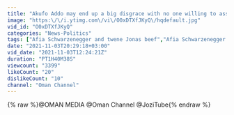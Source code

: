 ```yaml
---
title: "Akufo Addo may end up a big disgrace with no one willing to associate with him...Vim Lady"
image: "https:\/\/i.ytimg.com\/vi\/O0xDTXfJKyQ\/hqdefault.jpg"
vid_id: "O0xDTXfJKyQ"
categories: "News-Politics"
tags: ["Afia Schwarzenegger and twene Jonas beef","Afia Schwarzenegger and twene Jonas","twene Jonas blasts Afia Schwarzenegger"]
date: "2021-11-03T20:29:18+03:00"
vid_date: "2021-11-03T12:24:21Z"
duration: "PT1H40M38S"
viewcount: "3399"
likeCount: "20"
dislikeCount: "10"
channel: "Oman Channel"
---
```

{% raw %}@OMAN MEDIA @Oman Channel @JoziTube{% endraw %}
